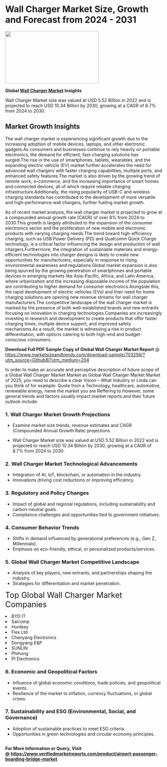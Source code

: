 <H1>Wall Charger Market Size, Growth and Forecast from 2024 - 2031</H1><img class="aligncenter size-medium wp-image-584254" src="https://thirdeyenews.in/wp-content/uploads/2024/09/Global-Market-Research-300x168.jpeg" alt="" width="300" height="168" /><p><strong>Global&nbsp;<a href="https://www.marketsizeandtrends.com/download-sample/703256/?utm_source=Github8j?utm_medium=204">Wall Charger Market</a> Insights</strong></p><p>Wall Charger Market size was valued at USD 5.52 Billion in 2022 and is projected to reach USD 10.34 Billion by 2030, growing at a CAGR of 8.7% from 2024 to 2030.</p><p><h2>Market Growth Insights</h2> <p>The wall charger market is experiencing significant growth due to the increasing adoption of mobile devices, laptops, and other electronic gadgets.As consumers and businesses continue to rely heavily on portable electronics, the demand for efficient, fast-charging solutions has surged.The rise in the use of smartphones, tablets, wearables, and the expanding electric vehicle (EV) market further accelerates the need for advanced wall chargers with faster charging capabilities, multiple ports, and enhanced safety features.The market is also driven by the growing trend of remote work, e-commerce, and the increasing importance of smart homes and connected devices, all of which require reliable charging infrastructure.Additionally, the rising popularity of USB-C and wireless charging standards has contributed to the development of more versatile and high-performance wall chargers, further fueling market growth.</p> <p>As of recent market analysis, the wall charger market is projected to grow at a compounded annual growth rate (CAGR) of over 8% from 2024 to 2030.This growth is largely attributed to the expansion of the consumer electronics sector and the proliferation of new mobile and electronic products with varying charging needs.The trend toward high-efficiency charging, such as USB Power Delivery (PD) and Qualcomm Quick Charge technology, is a critical factor influencing the design and production of wall chargers.Furthermore, the integration of sustainable materials and energy-efficient technologies into charger designs is likely to create new opportunities for manufacturers, especially in response to rising environmental awareness and regulations.Global market expansion is also being spurred by the growing penetration of smartphones and portable devices in emerging markets like Asia-Pacific, Africa, and Latin America, where urbanization and the increasing disposable income of the population are contributing to higher demand for consumer electronics.Alongside this, the rapid development of electric vehicles (EVs) and their need for home charging solutions are opening new revenue streams for wall charger manufacturers.The competitive landscape of the wall charger market is marked by the presence of both well-established brands and new entrants focusing on innovation in charging technologies.Companies are increasingly investing in research and development to create products that offer faster charging times, multiple device support, and improved safety mechanisms.As a result, the market is witnessing a rise in product differentiation, with options catering to both high-end and budget-conscious consumers.<p><span class=""><strong>Download Full PDF Sample Copy of Global Wall Charger Market Report</strong> @ <a href="https://www.marketsizeandtrends.com/download-sample/703256/?utm_source=Github8j?utm_medium=204" target="_blank">https://www.marketsizeandtrends.com/download-sample/703256/?utm_source=Github8j?utm_medium=204</a></span></p><p>In order to make an accurate and perceptive description of future scope of a Global&nbsp;Wall Charger Market Market as Global&nbsp;Wall Charger Market Market of 2025, you need to describe a clear Vision &ndash; What Industry or Linda can you think of for example: Quote from a Technology, healthcare, automotive, renewable energy, name the market you are Reffering to.However, some general trends and factors usually impact market reports and their future outlook include:</p><h3>1.&nbsp;<strong>Wall Charger Market Growth Projections</strong></h3><ul><li>Examine market size trends, revenue estimates and CAGR (Compounded Annual Growth Rate) projections.</li><li><p>Wall Charger Market size was valued at USD 5.52 Billion in 2022 and is projected to reach USD 10.34 Billion by 2030, growing at a CAGR of 8.7% from 2024 to 2030.</p></li></ul><h3>2.&nbsp;<strong>Wall Charger Market Technological Advancements</strong></h3><ul><li>Integration of AI, IoT, blockchain, or automation in the industry.</li><li>Innovations driving cost reductions or improving efficiency.</li></ul><h3>3.&nbsp;<strong>Regulatory and Policy Changes</strong></h3><ul><li>Impact of global and regional regulations, including sustainability and carbon-neutral goals.</li><li>Compliance challenges and opportunities tied to government initiatives.</li></ul><h3>4.&nbsp;<strong>Consumer Behavior Trends</strong></h3><ul><li>Shifts in demand influenced by generational preferences (e.g., Gen Z, Millennials).</li><li>Emphasis on eco-friendly, ethical, or personalized products/services.</li></ul><h3>5.&nbsp;<strong>Global Wall Charger Market Competitive Landscape</strong></h3><ul><li>Analysis of key players, new entrants, and partnerships shaping the industry.</li><li>Strategies for differentiation and market penetration.</li></ul><p data-pm-slice="1 1 []"><span style="color: inherit; font-family: inherit; font-size: 25px;">Top Global Wall Charger Market Companies</span></p><div class="" data-test-id=""><p><li>BYD IT</li><li> Salcomp</li><li> Huntkey</li><li> Flex Ltd</li><li> Chenyang Electronics</li><li> Dongyang E&P</li><li> SUNLIN</li><li> Phihong</li><li> PI Electronics</li></p></div><h3>6.&nbsp;<strong>Economic and Geopolitical Factors</strong></h3><ul><li>Influence of global economic conditions, trade policies, and geopolitical events.</li><li>Resilience of the market to inflation, currency fluctuations, or global crises.</li></ul><h3>7.&nbsp;<strong>Sustainability and ESG (Environmental, Social, and Governance)</strong></h3><ul><li>Adoption of sustainable practices to meet ESG criteria.</li><li>Opportunities in green technologies and circular economy principles.</li></ul><h2><strong style="font-size: 14px;">For More Information or Query, Visit @&nbsp;</strong><a style="background-color: #ffffff; font-size: 14px;" href="https://www.marketsizeandtrends.com/report/wall-charger-market/" target="_blank">https://www.verifiedmarketreports.com/product/airport-passenger-boarding-bridge-market</a></h2>